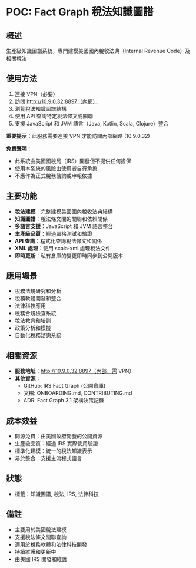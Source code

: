 # POC: Fact Graph 稅法知識圖譜

## 概述
生產級知識圖譜系統，專門建模美國國內稅收法典（Internal Revenue Code）及相關稅法

## 使用方法
1. 連接 VPN（必要）
2. 訪問 http://10.9.0.32:8897（內網）
3. 瀏覽稅法知識圖譜結構
4. 使用 API 查詢特定稅法條文或關聯
5. 支援 JavaScript 和 JVM 語言（Java, Kotlin, Scala, Clojure）整合

**重要提示**：此服務需要連接 VPN 才能訪問內部網路 (10.9.0.32)

**免責聲明**：
- 此系統由美國國稅局（IRS）開發但不提供任何擔保
- 使用本系統的風險由使用者自行承擔
- 不應作為正式稅務諮詢或申報依據

## 主要功能
- **稅法建模**：完整建模美國國內稅收法典結構
- **知識圖譜**：稅法條文間的關聯和依賴關係
- **多語言支援**：JavaScript 和 JVM 語言整合
- **生產級品質**：經過嚴格測試和驗證
- **API 查詢**：程式化查詢稅法條文和關係
- **XML 處理**：使用 scala-xml 處理稅法文件
- **即時更新**：私有倉庫的變更即時同步到公開版本

## 應用場景
- 稅務法規研究和分析
- 稅務軟體開發和整合
- 法律科技應用
- 稅務合規檢查系統
- 稅法教育和培訓
- 政策分析和模擬
- 自動化稅務諮詢系統

## 相關資源
- **服務地址**：http://10.9.0.32:8897（內部，需 VPN）
- **其他資源**：
  - GitHub: IRS Fact Graph (公開倉庫)
  - 文檔: ONBOARDING.md, CONTRIBUTING.md
  - ADR: Fact Graph 3.1 架構決策記錄

## 成本效益
- 開源免費：由美國政府開發的公開資源
- 生產級品質：經過 IRS 實際使用驗證
- 標準化建模：統一的稅法知識表示
- 易於整合：支援主流程式語言

## 狀態
- 標籤：知識圖譜, 稅法, IRS, 法律科技

## 備註
- 主要用於美國稅法建模
- 支援稅法條文關聯查詢
- 適用於稅務軟體和法律科技開發
- 持續維護和更新中
- 由美國 IRS 開發和維護
